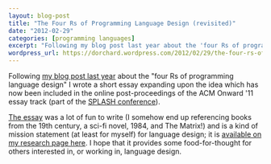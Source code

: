 ```yaml
---
layout: blog-post
title: "The Four Rs of Programming Language Design (revisited)"
date: "2012-02-29"
categories: [programming languages]
excerpt: "Following my blog post last year about the 'four Rs of programming language design' I wrote a short essay expanding upon the idea which has now been included in the online post-proceedings of the ACM Onward '11 essay track (part of the SPLASH conference). The essay was a lot of..."
wordpress_url: https://dorchard.wordpress.com/2012/02/29/the-four-rs-of-programming-language-design-revisited/
---
```


Following [my blog post last year](http://dorchard.wordpress.com/2011/03/21/the-four-rs-of-programming-language-design/ "my blog post last year") about the "four Rs of programming language design" I wrote a short essay expanding upon the idea which has now been included in the online post-proceedings of the ACM Onward '11 essay track (part of the [SPLASH conference](http://splashcon.org/2011/ "SPLASH conference")).

[The essay](http://www.cl.cam.ac.uk/~dao29/publ/onwards-essay-orchard11.pdf) was a lot of fun to write (I somehow end up referencing books from the 19th century, a sci-fi novel, 1984, and The Matrix!) and is a kind of mission statement (at least for myself) for language design; it is [available on my research page here](http://www.cl.cam.ac.uk/~dao29/publ/onwards-essay-orchard11.pdf "available on my research page here"). I hope that it provides some food-for-thought for others interested in, or working in, language design.
